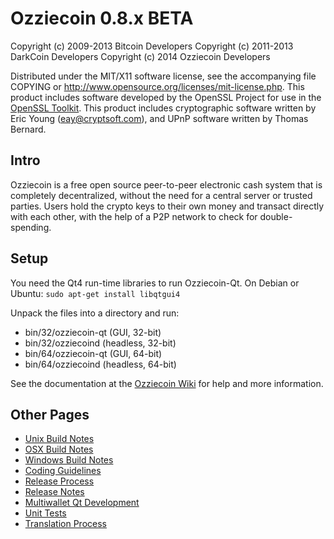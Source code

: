 Ozziecoin 0.8.x BETA
====================

Copyright (c) 2009-2013 Bitcoin Developers
Copyright (c) 2011-2013 DarkCoin Developers
Copyright (c) 2014 Ozziecoin Developers

Distributed under the MIT/X11 software license, see the accompanying
file COPYING or http://www.opensource.org/licenses/mit-license.php.
This product includes software developed by the OpenSSL Project for use in the [OpenSSL Toolkit](http://www.openssl.org/). This product includes
cryptographic software written by Eric Young ([eay@cryptsoft.com](mailto:eay@cryptsoft.com)), and UPnP software written by Thomas Bernard.


Intro
---------------------
Ozziecoin is a free open source peer-to-peer electronic cash system that is
completely decentralized, without the need for a central server or trusted
parties.  Users hold the crypto keys to their own money and transact directly
with each other, with the help of a P2P network to check for double-spending.


Setup
---------------------
You need the Qt4 run-time libraries to run Ozziecoin-Qt. On Debian or Ubuntu:
	`sudo apt-get install libqtgui4`

Unpack the files into a directory and run:

- bin/32/ozziecoin-qt (GUI, 32-bit)
- bin/32/ozziecoind (headless, 32-bit)
- bin/64/ozziecoin-qt (GUI, 64-bit)
- bin/64/ozziecoind (headless, 64-bit)

See the documentation at the [Ozziecoin Wiki](http://ozziecoin.com)
for help and more information.


Other Pages
---------------------
- [Unix Build Notes](build-unix.md)
- [OSX Build Notes](build-osx.md)
- [Windows Build Notes](build-msw.md)
- [Coding Guidelines](coding.md)
- [Release Process](release-process.md)
- [Release Notes](release-notes.md)
- [Multiwallet Qt Development](multiwallet-qt.md)
- [Unit Tests](unit-tests.md)
- [Translation Process](translation_process.md)
